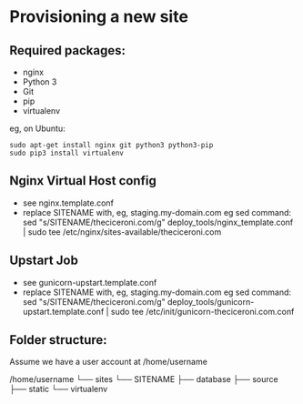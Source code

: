 Provisioning a new site
=======================

## Required packages:

* nginx
* Python 3
* Git
* pip
* virtualenv

eg, on Ubuntu:

    sudo apt-get install nginx git python3 python3-pip
    sudo pip3 install virtualenv

## Nginx Virtual Host config

* see nginx.template.conf
* replace SITENAME with, eg, staging.my-domain.com
eg sed command:
sed "s/SITENAME/theciceroni.com/g" deploy_tools/nginx_template.conf | sudo tee /etc/nginx/sites-available/theciceroni.com


## Upstart Job

* see gunicorn-upstart.template.conf
* replace SITENAME with, eg, staging.my-domain.com
eg sed command:
sed "s/SITENAME/theciceroni.com/g" deploy_tools/gunicorn-upstart.template.conf | sudo tee /etc/init/gunicorn-theciceroni.com.conf



## Folder structure:
Assume we have a user account at /home/username

/home/username
└── sites
    └── SITENAME
         ├── database
         ├── source
         ├── static
         └── virtualenv
